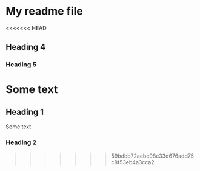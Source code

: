 # My readme file

<<<<<<< HEAD
## Heading 4

### Heading 5
Some text 
=======
## Heading 1
Some text

### Heading 2
>>>>>>> 59bdbb72aebe98e33d676add75c8f53eb4a3cca2
